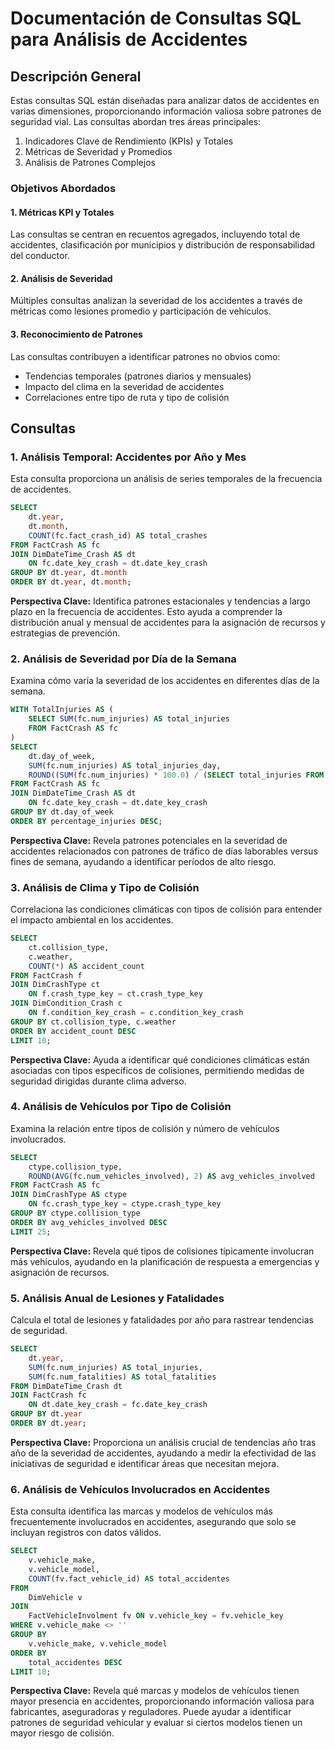 # Documentación de Consultas SQL para Análisis de Accidentes

## Descripción General

Estas consultas SQL están diseñadas para analizar datos de accidentes en varias dimensiones, proporcionando información valiosa sobre patrones de seguridad vial. Las consultas abordan tres áreas principales:

1. Indicadores Clave de Rendimiento (KPIs) y Totales
2. Métricas de Severidad y Promedios
3. Análisis de Patrones Complejos

### Objetivos Abordados

#### 1. Métricas KPI y Totales
Las consultas se centran en recuentos agregados, incluyendo total de accidentes, clasificación por municipios y distribución de responsabilidad del conductor.

#### 2. Análisis de Severidad
Múltiples consultas analizan la severidad de los accidentes a través de métricas como lesiones promedio y participación de vehículos.

#### 3. Reconocimiento de Patrones
Las consultas contribuyen a identificar patrones no obvios como:
- Tendencias temporales (patrones diarios y mensuales)
- Impacto del clima en la severidad de accidentes
- Correlaciones entre tipo de ruta y tipo de colisión

## Consultas

### 1. Análisis Temporal: Accidentes por Año y Mes

Esta consulta proporciona un análisis de series temporales de la frecuencia de accidentes.

```sql
SELECT 
    dt.year,
    dt.month,
    COUNT(fc.fact_crash_id) AS total_crashes
FROM FactCrash AS fc
JOIN DimDateTime_Crash AS dt 
    ON fc.date_key_crash = dt.date_key_crash
GROUP BY dt.year, dt.month
ORDER BY dt.year, dt.month;
```

**Perspectiva Clave:** Identifica patrones estacionales y tendencias a largo plazo en la frecuencia de accidentes. Esto ayuda a comprender la distribución anual y mensual de accidentes para la asignación de recursos y estrategias de prevención.

### 2. Análisis de Severidad por Día de la Semana

Examina cómo varía la severidad de los accidentes en diferentes días de la semana.

```sql
WITH TotalInjuries AS (
    SELECT SUM(fc.num_injuries) AS total_injuries
    FROM FactCrash AS fc
)
SELECT 
    dt.day_of_week,
    SUM(fc.num_injuries) AS total_injuries_day,
    ROUND((SUM(fc.num_injuries) * 100.0) / (SELECT total_injuries FROM TotalInjuries), 2) AS percentage_injuries
FROM FactCrash AS fc
JOIN DimDateTime_Crash AS dt
    ON fc.date_key_crash = dt.date_key_crash
GROUP BY dt.day_of_week
ORDER BY percentage_injuries DESC;
```

**Perspectiva Clave:** Revela patrones potenciales en la severidad de accidentes relacionados con patrones de tráfico de días laborables versus fines de semana, ayudando a identificar períodos de alto riesgo.

### 3. Análisis de Clima y Tipo de Colisión

Correlaciona las condiciones climáticas con tipos de colisión para entender el impacto ambiental en los accidentes.

```sql
SELECT 
    ct.collision_type, 
    c.weather, 
    COUNT(*) AS accident_count
FROM FactCrash f
JOIN DimCrashType ct 
    ON f.crash_type_key = ct.crash_type_key
JOIN DimCondition_Crash c 
    ON f.condition_key_crash = c.condition_key_crash
GROUP BY ct.collision_type, c.weather
ORDER BY accident_count DESC
LIMIT 10;
```

**Perspectiva Clave:** Ayuda a identificar qué condiciones climáticas están asociadas con tipos específicos de colisiones, permitiendo medidas de seguridad dirigidas durante clima adverso.

### 4. Análisis de Vehículos por Tipo de Colisión

Examina la relación entre tipos de colisión y número de vehículos involucrados.

```sql
SELECT
    ctype.collision_type,
    ROUND(AVG(fc.num_vehicles_involved), 2) AS avg_vehicles_involved
FROM FactCrash AS fc
JOIN DimCrashType AS ctype 
    ON fc.crash_type_key = ctype.crash_type_key
GROUP BY ctype.collision_type
ORDER BY avg_vehicles_involved DESC
LIMIT 25;
```

**Perspectiva Clave:** Revela qué tipos de colisiones típicamente involucran más vehículos, ayudando en la planificación de respuesta a emergencias y asignación de recursos.

### 5. Análisis Anual de Lesiones y Fatalidades

Calcula el total de lesiones y fatalidades por año para rastrear tendencias de seguridad.

```sql
SELECT 
    dt.year, 
    SUM(fc.num_injuries) AS total_injuries, 
    SUM(fc.num_fatalities) AS total_fatalities
FROM DimDateTime_Crash dt
JOIN FactCrash fc 
    ON dt.date_key_crash = fc.date_key_crash
GROUP BY dt.year
ORDER BY dt.year;
```

**Perspectiva Clave:** Proporciona un análisis crucial de tendencias año tras año de la severidad de accidentes, ayudando a medir la efectividad de las iniciativas de seguridad e identificar áreas que necesitan mejora.


### 6. Análisis de Vehículos Involucrados en Accidentes
Esta consulta identifica las marcas y modelos de vehículos más frecuentemente involucrados en accidentes, asegurando que solo se incluyan registros con datos válidos.

```sql
SELECT 
    v.vehicle_make,
    v.vehicle_model,
    COUNT(fv.fact_vehicle_id) AS total_accidentes
FROM 
    DimVehicle v
JOIN 
    FactVehicleInvolment fv ON v.vehicle_key = fv.vehicle_key
WHERE v.vehicle_make <> ''
GROUP BY 
    v.vehicle_make, v.vehicle_model
ORDER BY 
    total_accidentes DESC
LIMIT 10;
```

**Perspectiva Clave:** Revela qué marcas y modelos de vehículos tienen mayor presencia en accidentes, proporcionando información valiosa para fabricantes, aseguradoras y reguladores. Puede ayudar a identificar patrones de seguridad vehicular y evaluar si ciertos modelos tienen un mayor riesgo de colisión.